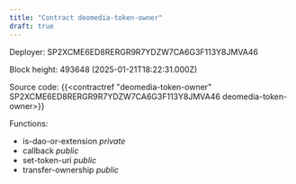 ```yaml
---
title: "Contract deomedia-token-owner"
draft: true
---
```

Deployer: SP2XCME6ED8RERGR9R7YDZW7CA6G3F113Y8JMVA46


 



Block height: 493648 (2025-01-21T18:22:31.000Z)

Source code: {{<contractref "deomedia-token-owner" SP2XCME6ED8RERGR9R7YDZW7CA6G3F113Y8JMVA46 deomedia-token-owner>}}

Functions:

* is-dao-or-extension _private_
* callback _public_
* set-token-uri _public_
* transfer-ownership _public_
